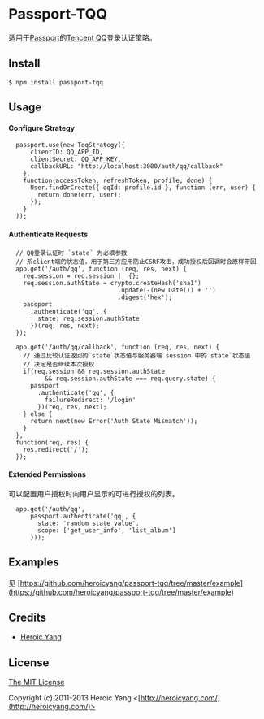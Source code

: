 # Passport-TQQ

适用于[Passport](http://passportjs.org/)的[Tencent QQ](http://www.qq.com/)登录认证策略。

## Install

    $ npm install passport-tqq

## Usage

#### Configure Strategy
```
  passport.use(new TqqStrategy({
      clientID: QQ_APP_ID,
      clientSecret: QQ_APP_KEY,
      callbackURL: "http://localhost:3000/auth/qq/callback"
    },
    function(accessToken, refreshToken, profile, done) {
      User.findOrCreate({ qqId: profile.id }, function (err, user) {
        return done(err, user);
      });
    }
  ));
```
#### Authenticate Requests
```
  // QQ登录认证时 `state` 为必填参数
  // 系client端的状态值，用于第三方应用防止CSRF攻击，成功授权后回调时会原样带回
  app.get('/auth/qq', function (req, res, next) {
    req.session = req.session || {};
    req.session.authState = crypto.createHash('sha1')
                              .update(-(new Date()) + '')
                              .digest('hex');
    passport
      .authenticate('qq', { 
        state: req.session.authState 
      })(req, res, next);
  });

  app.get('/auth/qq/callback', function (req, res, next) {
    // 通过比较认证返回的`state`状态值与服务器端`session`中的`state`状态值
    // 决定是否继续本次授权
    if(req.session && req.session.authState 
          && req.session.authState === req.query.state) {
      passport
        .authenticate('qq', { 
          failureRedirect: '/login' 
        })(req, res, next);
    } else {
      return next(new Error('Auth State Mismatch'));
    }
  },
  function(req, res) {
    res.redirect('/');
  });
```
#### Extended Permissions

可以配置用户授权时向用户显示的可进行授权的列表。

```
  app.get('/auth/qq',
      passport.authenticate('qq', {
        state: 'random state value',
        scope: ['get_user_info', 'list_album'] 
      }));
```

## Examples

见 [https://github.com/heroicyang/passport-tqq/tree/master/example](https://github.com/heroicyang/passport-tqq/tree/master/example)

## Credits

  - [Heroic Yang](http://github.com/heroicyang)

## License

[The MIT License](http://opensource.org/licenses/MIT)

Copyright (c) 2011-2013 Heroic Yang <[http://heroicyang.com/](http://heroicyang.com/)>